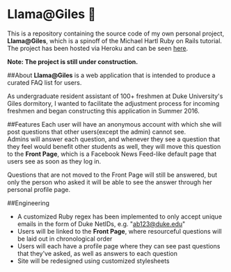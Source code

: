 # Llama@Giles :camel:
This is a repository containing the source code of my own personal project, **Llama@Giles**, which is a spinoff of
the Michael Hartl Ruby on Rails tutorial. The project has been hosted via Heroku and can be seen [here](https://guarded-wave-57585.herokuapp.com/).

**Note: The project is still under construction.**

##About
**Llama@Giles** is a web application that is intended to produce a curated FAQ list for users.

As undergraduate resident assistant of 100+ freshmen at Duke University's Giles dormitory, 
I wanted to facilitate the adjustment process for incoming freshmen and began constructing this application in Summer 2016.

##Features
Each user will have an anonymous account with which she will post questions that other users(except the admin) cannot see.      
Admins will answer each question, and whenever they see a question that they feel would benefit other students as well,
they will move this question to the **Front Page**, which is a Facebook News Feed-like default page that users see as soon as they log in.

Questions that are not moved to the Front Page will still be answered, but only the person who asked it will be able to see the answer
through her personal profile page.

##Engineering
+ A customized Ruby regex has been implemented to only accept unique emails in the form of Duke NetIDs, e.g. "ab123@duke.edu"
+ Users will be linked to the **Front Page**, where resourceful questions will be laid out in chronological order
+ Users will each have a profile page where they can see past questions that they've asked, as well as answers to each question
+ Site will be redesigned using customized stylesheets